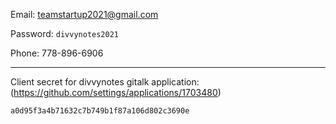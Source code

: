 Email: teamstartup2021@gmail.com

Password: `divvynotes2021`

Phone: 778-896-6906

---

Client secret for divvynotes gitalk application: (https://github.com/settings/applications/1703480)

`a0d95f3a4b71632c7b749b1f87a106d802c3690e`

